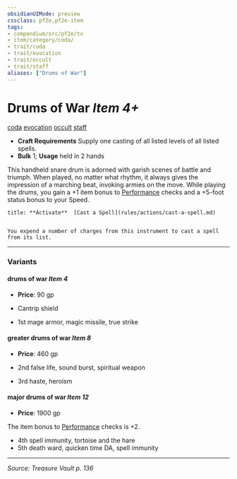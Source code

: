 ```yaml
---
obsidianUIMode: preview
cssclass: pf2e,pf2e-item
tags:
- compendium/src/pf2e/tv
- item/category/coda/
- trait/coda
- trait/evocation
- trait/occult
- trait/staff
aliases: ["Drums of War"]
---
```

# Drums of War *Item 4+*  
[coda](coda-tv.md "Coda Item Trait")  [evocation](evocation.md "Evocation School Trait")  [occult](occult.md "Occult Tradition Trait")  [staff](Reference/Rules/Traits/staff.md "Staff Item Trait")  

- **Craft Requirements** Supply one casting of all listed levels of all listed spells.
- **Bulk** 1; **Usage** held in 2 hands

This handheld snare drum is adorned with garish scenes of battle and triumph. When played, no matter what rhythm, it always gives the impression of a marching beat, invoking armies on the move. While playing the drums, you gain a +1 item bonus to [Performance](skills.md#Performance) checks and a +5-foot status bonus to your Speed.

```ad-embed-ability
title: **Activate**  [Cast a Spell](rules/actions/cast-a-spell.md)


You expend a number of charges from this instrument to cast a spell from its list.
```

---

### Variants

#### drums of war *Item 4*

- **Price**: 90 gp

- Cantrip shield
- 1st mage armor, magic missile, true strike

#### greater drums of war *Item 8*

- **Price**: 460 gp

- 2nd false life, sound burst, spiritual weapon
- 3rd haste, heroism

#### major drums of war *Item 12*

- **Price**: 1900 gp

The item bonus to [Performance](skills.md#Performance) checks is +2.

- 4th spell immunity, tortoise and the hare
- 5th death ward, quicken time DA, spell immunity

---
*Source: Treasure Vault p. 136*
